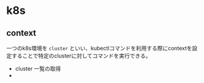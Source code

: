 # k8s
## context
一つのk8s環境を `cluster` といい、kubectlコマンドを利用する際にcontextを設定することで特定のclusterに対してコマンドを実行できる。

- cluster 一覧の取得
- 
<!--stackedit_data:
eyJoaXN0b3J5IjpbMTQ4NzE1NDEyMF19
-->